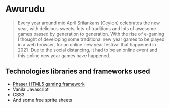 # Awurudu
> Every year around mid April Srilankans (Ceylon) celebrates the new year, with delicious sweets, lots of traditions and lots of awesome games passed by generation to generation.
> With the rise of e-gaming I thought of developing some traditional new year games to be played in a web browser, for an online new year festival that happened in 2021.
> Due to the social distancing, it had to be an online event and this online new year games have happened.
## Technologies libraries and frameworks used
- [Phaser HTML5 gaming framework](https://phaser.io/)
- Vanila Javascript
- CSS3
- And some free sprite sheets
